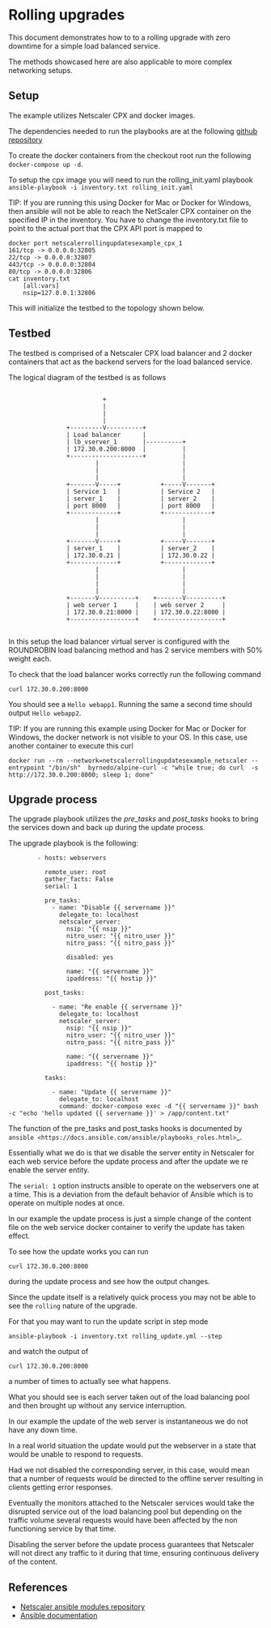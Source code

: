 # Rolling upgrades

This document demonstrates how to to a rolling upgrade with zero
downtime for a simple load balanced service.

The methods showcased here are also applicable to more complex
networking setups.

## Setup

The example utilizes Netscaler CPX and docker images.

The dependencies needed to run the playbooks are at
the following [github repository](https://github.com/citrix/netscaler-rolling-updates-example)

To create the docker containers from the checkout root run the following
``docker-compose up -d``.

To setup the cpx image you will need to run the rolling_init.yaml playbook
``ansible-playbook -i inventory.txt rolling_init.yaml``

TIP: If you are running this using Docker for Mac or Docker for Windows, then ansible will not be able to reach the NetScaler CPX container on the specified IP in the inventory. You have to change the inventory.txt file to point to the actual port that the CPX API port is mapped to

```
docker port netscalerrollingupdatesexample_cpx_1
161/tcp -> 0.0.0.0:32805
22/tcp -> 0.0.0.0:32807
443/tcp -> 0.0.0.0:32804
80/tcp -> 0.0.0.0:32806
cat inventory.txt
    [all:vars]
    nsip=127.0.0.1:32806
```

This will initialize the testbed to the topology shown below.


## Testbed

The testbed is comprised of a Netscaler CPX load balancer and 2 docker containers
that act as the backend servers for the load balanced service.

The logical diagram of the testbed is as follows


```

                          +
                          |
                          |
                          |
                +---------V----------+
                | Load balancer      |
                | lb_vserver_1       |----------+
                | 172.30.0.200:8000  |          |
                +--------------------+          |
                        |                       |
                        |                       |
                        |                       |
                +-------V-----+           +-----V-------+
                | Service 1   |           | Service 2   |
                | server_1    |           | server_2    |
                | port 8000   |           | port 8000   |
                +-------------+           +-------------+
                        |                       |
                        |                       |
                        |                       |
                +-------V-----+           +-----V-------+
                | server_1    |           | server_2    |
                | 172.30.0.21 |           | 172.30.0.22 |
                +-------------+           +-------------+
                        |                       |
                        |                       |
                        |                       |
                        |                       |
                +-------V----------+    +-------V----------+
                | web server 1     |    | web server 2     |
                | 172.30.0.21:8000 |    | 172.30.0.22:8000 |
                +------------------+    +------------------+


```

In this setup the load balancer virtual server is configured with the
ROUNDROBIN load balancing method and has 2 service members with 50%
weight each.

To check that the load balancer works correctly run the following command

```
curl 172.30.0.200:8000
```

You should see a ``Hello webapp1``.
Running the same a second time should output ``Hello webapp2``.

TIP: If you are running this example using Docker for Mac or Docker for Windows, the docker network is not visible to your OS. In this case, use another container to execute this curl

```
docker run --rm --network=netscalerrollingupdatesexample_netscaler --entrypoint "/bin/sh"  byrnedo/alpine-curl -c "while true; do curl  -s http://172.30.0.200:8000; sleep 1; done"
```

## Upgrade process

The upgrade playbook utilizes the *pre_tasks* and *post_tasks* hooks to
bring the services down and back up during the update process.

The upgrade playbook is the following:

```
        - hosts: webservers

          remote_user: root
          gather_facts: False
          serial: 1

          pre_tasks:
            - name: "Disable {{ servername }}"
              delegate_to: localhost
              netscaler_server:
                nsip: "{{ nsip }}"
                nitro_user: "{{ nitro_user }}"
                nitro_pass: "{{ nitro_pass }}"

                disabled: yes

                name: "{{ servername }}"
                ipaddress: "{{ hostip }}"

          post_tasks:

            - name: "Re enable {{ servername }}"
              delegate_to: localhost
              netscaler_server:
                nsip: "{{ nsip }}"
                nitro_user: "{{ nitro_user }}"
                nitro_pass: "{{ nitro_pass }}"

                name: "{{ servername }}"
                ipaddress: "{{ hostip }}"

          tasks:

            - name: "Update {{ servername }}"
              delegate_to: localhost
              command: docker-compose exec -d "{{ servername }}" bash -c "echo 'hello updated {{ servername }}' > /app/content.txt"
```

The function of the pre_tasks and post_tasks hooks is documented by
`ansible <https://docs.ansible.com/ansible/playbooks_roles.html>`_.


Essentially what we do is that we disable the server entity in Netscaler
for each web service before the update process and after the update we
re enable the server entity.

The ``serial: 1`` option instructs ansible to operate on the webservers
one at a time. This is a deviation from the default behavior of Ansible
which is to operate on multiple nodes at once.

In our example the update process is just a simple change of the
content file on the web service docker container to verify
the update has taken effect.

To see how the update works you can run

```
curl 172.30.0.200:8000
```

during the update process and see how the output changes.

Since the update itself is a relatively quick process  you may
not be able to see the `rolling` nature of the upgrade.

For that you may want to run the update script in step mode

```
ansible-playbook -i inventory.txt rolling_update.yml --step
```

and watch the output of

```
curl 172.30.0.200:8000
```

a number of times to actually see what happens.

What you should see is each server taken out of the load balancing
pool and then brought up without any service interruption.

In our example the update of the web server is instantaneous
we do not have any down time.


In a real world situation the update would put the webserver in a
state that would be unable to respond to requests.

Had we not disabled the corresponding server, in this case, would
mean that a number of requests would be directed to the offline
server resulting in clients getting error responses.

Eventually the monitors attached to the Netscaler services would
take the disrupted service out of the load balancing pool
but depending on the traffic volume several requests would have
been affected by the non functioning service by that time.

Disabling the server before the update process guarantees that
Netscaler will not direct any traffic to it during that time,
ensuring continuous delivery of the content.

## References

* [Netscaler ansible modules repository](https://github.com/citrix/netscaler-ansible-modules)
* [Ansible documentation](https://docs.ansible.com/ansible/index.html)
